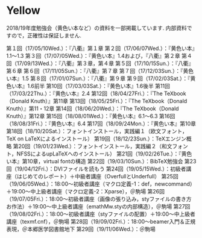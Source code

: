 # Yellow
2018/19年度勉強会（黄色い本など）の資料を一部掲載しています. 内部資料ですので，正確性は保証しません.

第１回（17/05/10Wed.）：『八衢』第１章
第２回（17/06/07Wed.）：『黄色い本』1.1〜1.3
第３回（17/07/05Wed.）：『黄色い本』1.4および，『八衢』第２章
第４回（17/09/13Wed.）：『八衢』第３章，第４章
第５回（17/10/15Sun.）：『八衢』第６章
第６回（17/11/05Sun.）：『八衢』第７章
第７回（17/12/03Sun.）：『黄色い本』1.5
第８回（17/01/07Sun.）：『八衢』第９章
第９回（17/02/03Sat.）：『黄色い本』1.6前半
第10回（17/03/03Sat.）：『黄色い本』1.6後半
第11回（17/03/22Thu.）：『黄色い本』2.4
第12回（18/04/27Fri.）：『The TeXbook（Donald Knuth）』第11章
第13回（18/05/25Fri.）：『The TeXbook（Donald Knuth）』第11・12章
第14回（18/06/20Wed.）：『The TeXbook（Donald Knuth）』第12章
第15回（18/08/01Wed.）：『黄色い本』6.1〜6.3
第16回（18/08/31Fri.）：『黄色い本』6.4
第17回（18/09/24Mon.）：『黄色い本』第10章
第18回（18/10/20Sat.）：フォントインストール，実践編１（欧文フォント，TeX on LaTeXによるインストール）
第19回（18/12/23Sun.）：TeXエンジン概略
第20回（19/01/23Wed.）：フォントインストール，実践編２（和文フォント，NFSSによるupLaTeXへのインストール）
第21回（19/02/26Tue.）：『黄色い本』第10章，virtual fontの構造
第22回（19/03/10Sun.）：BibTeX勉強会
第23回（19/04/12Fri.）：DVIファイルを読もう
第24回（19/05/15Wed.）：初級者講座（はじめてのレポート）＋中級者講座（OverfullとUnderfull）
第25回（19/06/05Wed.）：18:00〜初級者講座（マクロ定義-1：def，newcommand）＋19:00〜中上級者講座（マクロ定義-2：Xparse），＠駒場
第26回（19/07/05Fri.）：18:00〜初級者講座（画像の張り込み，styファイルの書き方お作法）＋19:00〜中上級者講座（emathMw.styの内部構造），＠駒場
第27回（19/08/02Fri.）：18:00〜初級者講座（styファイルの配置）＋19:00〜中上級者講座（texmf.cnf），＠駒場
第28回（19/09/02Fri.）：18:00〜beamer入門＆正規表現，＠本郷医学図書館地下
第29回（19/11/06Wed.）：＠駒場
